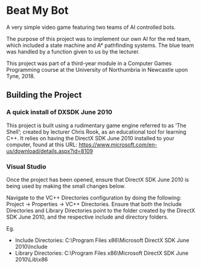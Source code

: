 # Beat My Bot
A very simple video game featuring two teams of AI controlled bots. 

The purpose of this project was to implement our own AI for the red team, which included a state machine and A* pathfinding systems. The blue team was handled by a function given to us by the lecturer. 

This project was part of a third-year module in a Computer Games Programming course at the University of Northumbria in Newcastle upon Tyne, 2018.

## Building the Project
### A quick install of DXSDK June 2010
This project is built using a rudimentary game engine referred to as ‘The Shell’; created by lecturer Chris Rook, as an educational tool for learning C++. It relies on having the DirectX SDK June 2010 installed to your computer, found at this URL: https://www.microsoft.com/en-us/download/details.aspx?id=8109

### Visual Studio
Once the project has been opened, ensure that DirectX SDK June 2010 is being used by making the small changes below.

Navigate to the VC++ Directories configuration by doing the following: Project -> Properties -> VC++ Directories. Ensure that both the Include Directories and Library Directories point to the folder created by the DirectX SDK June 2010, and the respective include and directory folders.

Eg.
- Include Directories: C:\Program Files x86\Microsoft DirectX SDK June 2010\Include
- Library Directories: C:\Program Files x86\Microsoft DirectX SDK June 2010\Lib\x86
